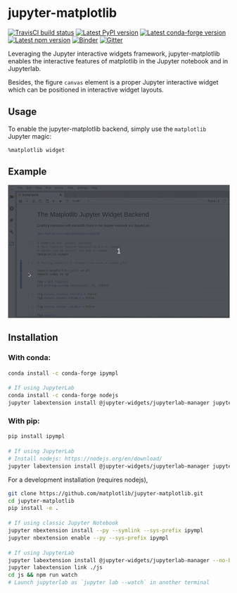 # jupyter-matplotlib

[![TravisCI build status](https://img.shields.io/travis/com/matplotlib/jupyter-matplotlib/master?logo=travis)](https://travis-ci.com/matplotlib/jupyter-matplotlib)
[![Latest PyPI version](https://img.shields.io/pypi/v/ipympl?logo=pypi)](https://pypi.python.org/pypi/ipympl)
[![Latest conda-forge version](https://img.shields.io/conda/vn/conda-forge/ipympl?logo=conda-forge)](https://anaconda.org/conda-forge/ipympl)
[![Latest npm version](https://img.shields.io/npm/v/jupyter-matplotlib?logo=npm)](https://www.npmjs.com/package/jupyter-matplotlib)
[![Binder](https://mybinder.org/badge_logo.svg)](https://mybinder.org/v2/gh/matplotlib/jupyter-matplotlib/stable?urlpath=%2Flab%2Ftree%2Fexamples%2Fipympl.ipynb)
[![Gitter](https://img.shields.io/badge/gitter-Join_chat-blue?logo=gitter)](https://gitter.im/jupyter-widgets/Lobby)

Leveraging the Jupyter interactive widgets framework, jupyter-matplotlib
enables the interactive features of matplotlib in the Jupyter notebook and in
Jupyterlab.

Besides, the figure `canvas` element is a proper Jupyter interactive widget
which can be positioned in interactive widget layouts.

## Usage

To enable the jupyter-matplotlib backend, simply use the `matplotlib` Jupyter
magic:

```
%matplotlib widget
```

## Example

![matplotlib screencast](matplotlib.gif)

## Installation

### With conda:

```bash
conda install -c conda-forge ipympl

# If using JupyterLab
conda install -c conda-forge nodejs
jupyter labextension install @jupyter-widgets/jupyterlab-manager jupyter-matplotlib
```

### With pip:

```bash
pip install ipympl

# If using JupyterLab
# Install nodejs: https://nodejs.org/en/download/
jupyter labextension install @jupyter-widgets/jupyterlab-manager jupyter-matplotlib
```

For a development installation (requires nodejs),

```bash
git clone https://github.com/matplotlib/jupyter-matplotlib.git
cd jupyter-matplotlib
pip install -e .

# If using classic Jupyter Notebook
jupyter nbextension install --py --symlink --sys-prefix ipympl
jupyter nbextension enable --py --sys-prefix ipympl

# If using JupyterLab
jupyter labextension install @jupyter-widgets/jupyterlab-manager --no-build
jupyter labextension link ./js
cd js && npm run watch
# Launch jupyterlab as `jupyter lab --watch` in another terminal
```

